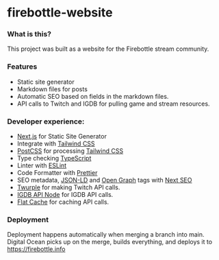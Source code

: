 # firebottle-website

### What is this?
This project was built as a website for the Firebottle stream community.

### Features
- Static site generator
- Markdown files for posts
- Automatic SEO based on fields in the markdown files.
- API calls to Twitch and IGDB for pulling game and stream resources.

### Developer experience:

- [Next.js](https://nextjs.org) for Static Site Generator
- Integrate with [Tailwind CSS](https://tailwindcss.com)
- [PostCSS](https://postcss.org) for processing [Tailwind CSS](https://tailwindcss.com)
- Type checking [TypeScript](https://www.typescriptlang.org)
- Linter with [ESLint](https://eslint.org)
- Code Formatter with [Prettier](https://prettier.io)
- SEO metadata, [JSON-LD](https://developers.google.com/search/docs/guides/intro-structured-data) and [Open Graph](https://ogp.me/) tags with [Next SEO](https://github.com/garmeeh/next-seo)
- [Twurple](https://twurple.js.org) for making Twitch API calls.
- [IGDB API Node](https://www.npmjs.com/package/igdb-api-node) for IGDB API calls.
- [Flat Cache](https://github.com/royriojas/flat-cache) for caching API calls.

### Deployment
Deployment happens automatically when merging a branch into main. Digital Ocean picks up on the merge, builds everything, and deploys it to https://firebottle.info
